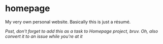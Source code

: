 # homepage
My very own personal website. Basically this is just a résumé.

*Psst, don't forget to add this as a task to Homepage project, bruv. Oh, also convert it to an issue while you're at it*
